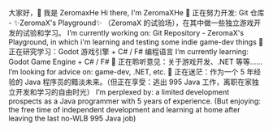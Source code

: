 大家好，👋 我是 ZeromaxHe
Hi there, I'm ZeromaXHe
🔭 正在努力开发: Git 仓库 - ✨ZeromaX's Playground✨ （ZeromaX 的试验场），在其中做一些独立游戏开发的试验和学习。
I’m currently working on: Git Repository - ZeromaX's Playground, in which i'm learning and testing some indie game-dev things
🌱 正在研究学习：Godot 游戏引擎 + C# / F# 编程语言
I’m currently learning: Godot Game Engine + C# / F#
👯 正在聆听意见：关于游戏开发、.NET 等等……
I’m looking for advice on: game-dev, .NET, etc.
🤔 正在迷茫：作为一个 5 年经验的 Java 程序员的黯淡未来。（但正在享受：逃出 995 Java 工作，离职在家独立开发和学习的自由时光）
I’m perplexed by: a limited development prospects as a Java programmer with 5 years of experience. (But enjoying: the free time of independent development and learning at home after leaving the last no-WLB 995 Java job)
